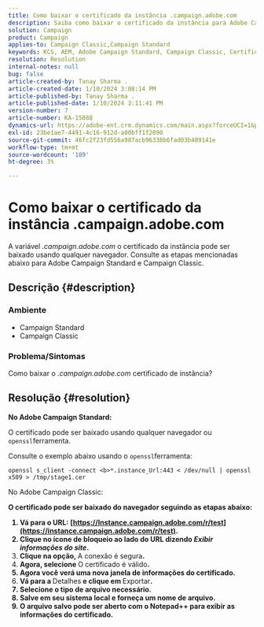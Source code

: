 ```yaml
---
title: Como baixar o certificado da instância .campaign.adobe.com
description: Saiba como baixar o certificado da instância para Adobe Campaign Standard e Campaign Classic.
solution: Campaign
product: Campaign
applies-to: Campaign Classic,Campaign Standard
keywords: KCS, AEM, Adobe Campaign Standard, Campaign Classic, Certificado de instância, .campaign.adobe.com
resolution: Resolution
internal-notes: null
bug: false
article-created-by: Tanay Sharma .
article-created-date: 1/10/2024 3:08:14 PM
article-published-by: Tanay Sharma .
article-published-date: 1/10/2024 3:11:41 PM
version-number: 7
article-number: KA-15088
dynamics-url: https://adobe-ent.crm.dynamics.com/main.aspx?forceUCI=1&pagetype=entityrecord&etn=knowledgearticle&id=e7004411-caaf-ee11-a569-6045bd006e5a
exl-id: 23be1ae7-4491-4c16-912d-a00bff1f2090
source-git-commit: 46fc2f23fd556a987acb96338b6fad03b489141e
workflow-type: tm+mt
source-wordcount: '189'
ht-degree: 3%

---
```


# Como baixar o certificado da instância .campaign.adobe.com


A variável *.campaign.adobe.com* o certificado da instância pode ser baixado usando qualquer navegador. Consulte as etapas mencionadas abaixo para Adobe Campaign Standard e Campaign Classic.

## Descrição {#description}


### Ambiente

- Campaign Standard
- Campaign Classic


### Problema/Sintomas

Como baixar o *.campaign.adobe.com* certificado de instância?


## Resolução {#resolution}


<b>No Adobe Campaign Standard:</b>

O certificado pode ser baixado usando qualquer navegador ou `openssl`ferramenta.

Consulte o exemplo abaixo usando o `openssl`ferramenta:


```
openssl s_client -connect <b>*.instance_Url:443 < /dev/null | openssl x509 > /tmp/stage1.cer
```




</b>No Adobe Campaign Classic:<b>

O certificado pode ser baixado do navegador seguindo as etapas abaixo:

1. Vá para o URL: [https://Instance.campaign.adobe.com/r/test](https://instance.campaign.adobe.com/r/test).
2. Clique no ícone de bloqueio ao lado do URL dizendo *Exibir informações do site*.
3. Clique na opção, </b>A conexão é segura<b>.
4. Agora, selecione </b>O certificado é válido<b>.
5. Agora você verá uma nova janela de informações do certificado.
6. Vá para a </b>Detalhes<b> e clique em </b>Exportar<b>.
7. Selecione o tipo de arquivo necessário.
8. Salve em seu sistema local e forneça um nome de arquivo.
9. O arquivo salvo pode ser aberto com o Notepad++ para exibir as informações do certificado.
